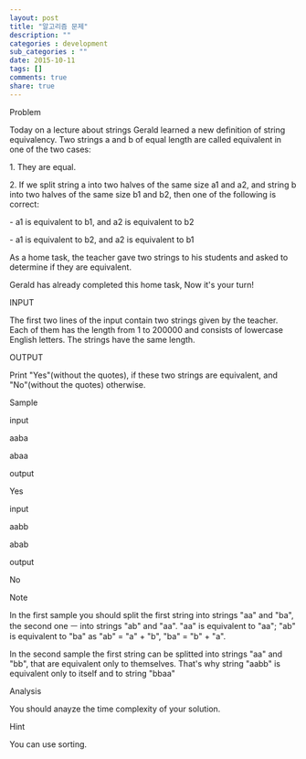 ```yaml
---
layout: post
title: "알고리즘 문제"
description: ""
categories : development
sub_categories : ""
date: 2015-10-11
tags: []
comments: true
share: true
---
```


Problem

  

Today on a lecture about strings Gerald learned a new definition of string
equivalency. Two strings a and b of equal length are called equivalent in one
of the two cases:

  

1\. They are equal.

2\. If we split string a into two halves of the same size a1 and a2, and
string b into two halves of the same size b1 and b2, then one of the following
is correct:

\- a1 is equivalent to b1, and a2 is equivalent to b2

\- a1 is equivalent to b2, and a2 is equivalent to b1

As a home task, the teacher gave two strings to his students and asked to
determine if they are equivalent.

  
Gerald has already completed this home task, Now it's your turn!

  

INPUT

The first two lines of the input contain two strings given by the teacher.
Each of them has the length from 1 to 200000 and consists of lowercase English
letters. The strings have the same length.

  

OUTPUT

Print "Yes"(without the quotes), if these two strings are equivalent, and
"No"(without the quotes) otherwise.

  

Sample

  

input

aaba

abaa

output

Yes

  

input

aabb

abab

output

No

  

Note

In the first sample you should split the first string into strings "aa" and
"ba", the second one ㅡ into strings "ab" and "aa". "aa" is equivalent to "aa";
"ab" is equivalent to "ba" as "ab" = "a" + "b", "ba" = "b" + "a".

  

In the second sample the first string can be splitted into strings "aa" and
"bb", that are equivalent only to themselves. That's why string "aabb" is
equivalent only to itself and to string "bbaa"

  

Analysis

You should anayze the time complexity of your solution.

  

Hint

You can use sorting.

  

  

